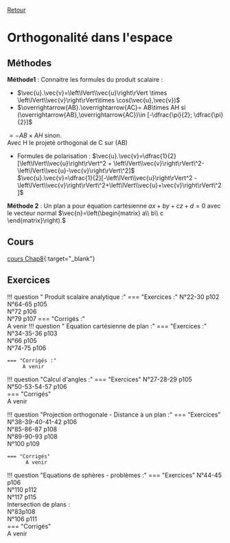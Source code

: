 [Retour](../../Chap.md)
# Orthogonalité dans l'espace

## Méthodes 
**Méthode1** : Connaitre les formules du produit scalaire :  
- $\vec{u}.\vec{v}=\left\lVert\\vec{u}\right\rVert \times \left\lVert\\vec{v}\right\rVert\times \cos(\vec{u},\vec{v})$
- $\overrightarrow{AB}.\overrightarrow{AC}= 
AB\times AH  si (\overrightarrow{AB},\overrightarrow{AC})\in [-\dfrac{\pi}{2}; \dfrac{\pi}{2}]$

$=-AB\times AH$ sinon.  
Avec H le projeté orthogonal de C sur (AB)
- Formules de polarisation :
$\vec{u}.\vec{v}=\dfrac{1}{2}[\left\lVert\\vec{u}\right\rVert^2 + \left\lVert\\vec{v}\right\rVert\^2-\left\lVert\\vec{u}-\vec{v}\right\rVert\^2]$  
$\vec{u}.\vec{v}=\dfrac{1}{2}[-\left\lVert\\vec{u}\right\rVert^2 - \left\lVert\\vec{v}\right\rVert\^2+\left\lVert\\vec{u}+\vec{v}\right\rVert\^2]$

**Méthode 2** : Un plan a pour équation cartésienne $ax+by+cz+d=0$ avec le vecteur normal $\vec{n}=\left(\begin{matrix}
a\\
b\\
c
\end{matrix}\right).$

    
## Cours 
[cours Chap8](./Cours-Chap8.pdf){:target="_blank"}

## Exercices

!!! question " Produit scalaire analytique :"
    === "Exercices :" 
         N°22-30 p102  
         N°64-65 p105  
         N°72 p106  
         N°79 p107
    === "Corrigés :"  
        A venir
!!! question " Equation cartésienne de plan :"
    === "Exercices :" 
         N°34-35-36 p103  
         N°66 p105  
         N°74-75 p106  
         
    === "Corrigés :"  
         A venir
        
!!! question "Calcul d'angles :"
    === "Exercices"
        N°27-28-29 p105  
        N°50-53-54-57 p106  
    === "Corrigés"  
          A venir

!!! question "Projection orthogonale - Distance à un plan :"
    === "Exercices" 
        N°38-39-40-41-42 p106  
        N°85-86-87 p108  
        N°89-90-93 p108  
        N°100 p109  
        
    === "Corrigés"  
          A venir

!!! question "Equations de sphères - problèmes :"
    === "Exercices" 
        N°44-45 p106  
        N°110 p112  
        N°117 p115  
        Intersection de plans :   
        N°83p108  
        N°106 p111  
    === "Corrigés"  
          A venir
